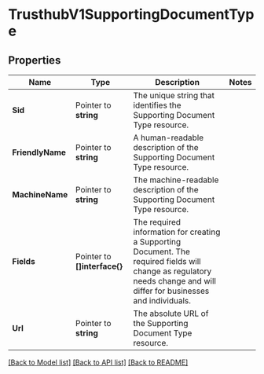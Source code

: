 # TrusthubV1SupportingDocumentType

## Properties

Name | Type | Description | Notes
------------ | ------------- | ------------- | -------------
**Sid** | Pointer to **string** | The unique string that identifies the Supporting Document Type resource. |
**FriendlyName** | Pointer to **string** | A human-readable description of the Supporting Document Type resource. |
**MachineName** | Pointer to **string** | The machine-readable description of the Supporting Document Type resource. |
**Fields** | Pointer to **[]interface{}** | The required information for creating a Supporting Document. The required fields will change as regulatory needs change and will differ for businesses and individuals. |
**Url** | Pointer to **string** | The absolute URL of the Supporting Document Type resource. |

[[Back to Model list]](../README.md#documentation-for-models) [[Back to API list]](../README.md#documentation-for-api-endpoints) [[Back to README]](../README.md)


